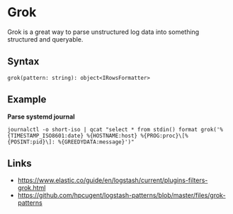 # Grok

Grok is a great way to parse unstructured log data into something structured and queryable.

## Syntax

```
grok(pattern: string): object<IRowsFormatter>
```

## Example

**Parse systemd journal**

```
journalctl -o short-iso | qcat "select * from stdin() format grok('%{TIMESTAMP_ISO8601:date} %{HOSTNAME:host} %{PROG:proc}\[%{POSINT:pid}\]: %{GREEDYDATA:message}')"
```

## Links

- https://www.elastic.co/guide/en/logstash/current/plugins-filters-grok.html
- https://github.com/hpcugent/logstash-patterns/blob/master/files/grok-patterns
